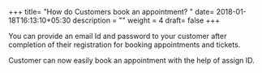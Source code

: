 +++
title= "How do Customers book an appointment? "
date= 2018-01-18T16:13:10+05:30
description = ""
weight = 4
draft= false
+++


You can provide an email Id and password to your customer after completion of  their registration for booking appointments and tickets.  

Customer can now easily book an appointment with the help of assign ID.


